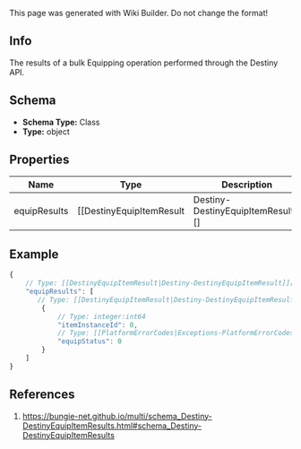 <span class="wiki-builder">This page was generated with Wiki Builder. Do not change the format!</span>

## Info
The results of a bulk Equipping operation performed through the Destiny API.

## Schema
* **Schema Type:** Class
* **Type:** object

## Properties
Name | Type | Description
---- | ---- | -----------
equipResults | [[DestinyEquipItemResult|Destiny-DestinyEquipItemResult]][] | 

## Example
```javascript
{
    // Type: [[DestinyEquipItemResult|Destiny-DestinyEquipItemResult]][]
    "equipResults": [
       // Type: [[DestinyEquipItemResult|Destiny-DestinyEquipItemResult]]
        {
            // Type: integer:int64
            "itemInstanceId": 0,
            // Type: [[PlatformErrorCodes|Exceptions-PlatformErrorCodes]]:Enum
            "equipStatus": 0
        }
    ]
}

```

## References
1. https://bungie-net.github.io/multi/schema_Destiny-DestinyEquipItemResults.html#schema_Destiny-DestinyEquipItemResults
